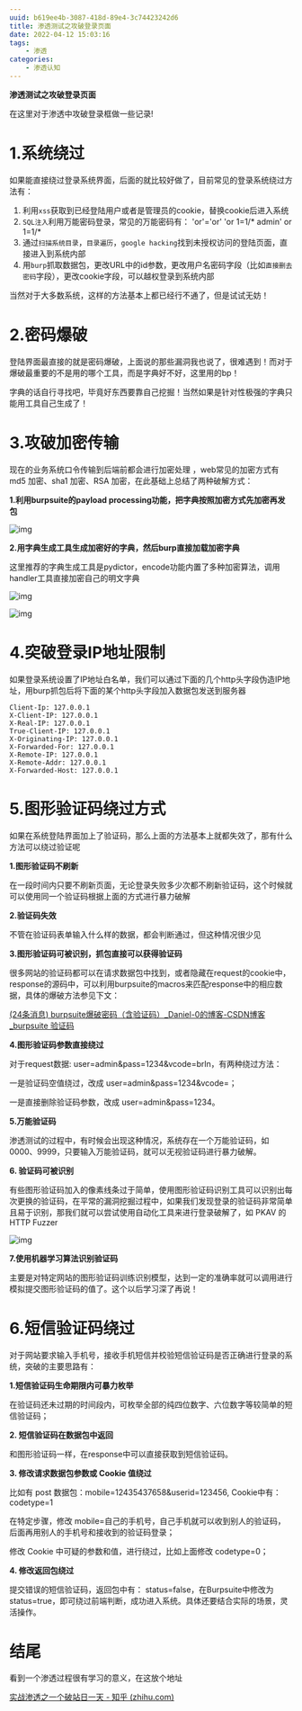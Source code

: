 ```yaml
---
uuid: b619ee4b-3087-418d-89e4-3c74423242d6
title: 渗透测试之攻破登录页面
date: 2022-04-12 15:03:16
tags:
    - 渗透
categories:
    - 渗透认知
---
```


**渗透测试之攻破登录页面**
<!--more-->

在这里对于渗透中攻破登录框做一些记录!

# 1.系统绕过

如果能直接绕过登录系统界面，后面的就比较好做了，目前常见的登录系统绕过方法有：

1. 利用`xss`获取到已经登陆用户或者是管理员的cookie，替换cookie后进入系统
2. `SQL注入`利用万能密码登录，常见的万能密码有： 'or'='or' 'or 1=1/* admin' or 1=1/*
3. 通过`扫描系统目录`，`目录遍历`，`google hacking`找到未授权访问的登陆页面，直接进入到系统内部
4. 用`burp`抓取数据包，更改URL中的id参数，更改用户名密码字段（比如`直接删去密码`字段），更改cookie字段，可以越权登录到系统内部

当然对于大多数系统，这样的方法基本上都已经行不通了，但是试试无妨！

# 2.密码爆破

登陆界面最直接的就是密码爆破，上面说的那些漏洞我也说了，很难遇到！而对于爆破最重要的不是用的哪个工具，而是字典好不好，这里用的bp！

字典的话自行寻找吧，毕竟好东西要靠自己挖掘！当然如果是针对性极强的字典只能用工具自己生成了！

# 3.攻破加密传输

现在的业务系统口令传输到后端前都会进行加密处理 ，web常见的加密方式有 md5 加密、sha1 加密、RSA 加密，在此基础上总结了两种破解方式：

**1.利用burpsuite的payload processing功能，把字典按照加密方式先加密再发包**

![img](https://img-blog.csdnimg.cn/img_convert/632d9181f85ac9fb5d7274f563ec4ae2.png)

**2.用字典生成工具生成加密好的字典，然后burp直接加载加密字典**

这里推荐的字典生成工具是pydictor，encode功能内置了多种加密算法，调用handler工具直接加密自己的明文字典

![img](https://img-blog.csdnimg.cn/img_convert/d82241c8cd67d0de88921f4bc1e22a86.png)

![img](https://img-blog.csdnimg.cn/img_convert/c9fc7a5e03184159b820485b929d10e5.png)



# 4.**突破登录IP地址限制**



如果登录系统设置了IP地址白名单，我们可以通过下面的几个http头字段伪造IP地址，用burp抓包后将下面的某个http头字段加入数据包发送到服务器

```text
Client-Ip: 127.0.0.1
X-Client-IP: 127.0.0.1
X-Real-IP: 127.0.0.1
True-Client-IP: 127.0.0.1
X-Originating-IP: 127.0.0.1
X-Forwarded-For: 127.0.0.1
X-Remote-IP: 127.0.0.1
X-Remote-Addr: 127.0.0.1
X-Forwarded-Host: 127.0.0.1
```

# 5.**图形验证码绕过方式**



如果在系统登陆界面加上了验证码，那么上面的方法基本上就都失效了，那有什么方法可以绕过验证呢



**1.图形验证码不刷新**

在一段时间内只要不刷新页面，无论登录失败多少次都不刷新验证码，这个时候就可以使用同一个验证码根据上面的方式进行暴力破解



**2.验证码失效**

不管在验证码表单输入什么样的数据，都会判断通过，但这种情况很少见



**3.图形验证码可被识别，抓包直接可以获得验证码**

很多网站的验证码都可以在请求数据包中找到，或者隐藏在request的cookie中，response的源码中，可以利用burpsuite的macros来匹配response中的相应数据，具体的爆破方法参见下文：

[(24条消息) burpsuite爆破密码（含验证码）_Daniel-0的博客-CSDN博客_burpsuite 验证码](https://blog.csdn.net/d_pokemon/article/details/78194351)

**4.图形验证码参数直接绕过**

对于request数据: user=admin&pass=1234&vcode=brln，有两种绕过方法：

一是验证码空值绕过，改成 user=admin&pass=1234&vcode=；

一是直接删除验证码参数，改成 user=admin&pass=1234。



**5.万能验证码**

渗透测试的过程中，有时候会出现这种情况，系统存在一个万能验证码，如0000、9999，只要输入万能验证码，就可以无视验证码进行暴力破解。



**6. 验证码可被识别**

有些图形验证码加入的像素线条过于简单，使用图形验证码识别工具可以识别出每次更换的验证码，在平常的漏洞挖掘过程中，如果我们发现登录的验证码非常简单且易于识别，那我们就可以尝试使用自动化工具来进行登录破解了，如 PKAV 的 HTTP Fuzzer

![img](https://img-blog.csdnimg.cn/img_convert/ced54f0016c5732f6df791fe51466e69.png)

**7.使用机器学习算法识别验证码**

主要是对特定网站的图形验证码训练识别模型，达到一定的准确率就可以调用进行模拟提交图形验证码的值了。这个以后学习深了再说！

# 6.**短信验证码绕过**



对于网站要求输入手机号，接收手机短信并校验短信验证码是否正确进行登录的系统，突破的主要思路有：

**1.短信验证码生命期限内可暴力枚举**

在验证码还未过期的时间段内，可枚举全部的纯四位数字、六位数字等较简单的短信验证码；



**2. 短信验证码在数据包中返回**

和图形验证码一样，在response中可以直接获取到短信验证码。



**3. 修改请求数据包参数或 Cookie 值绕过**

比如有 post 数据包：mobile=12435437658&userid=123456, Cookie中有：codetype=1

在特定步骤，修改 mobile=自己的手机号，自己手机就可以收到别人的验证码，后面再用别人的手机号和接收到的验证码登录；

修改 Cookie 中可疑的参数和值，进行绕过，比如上面修改 codetype=0；



**4. 修改返回包绕过**

提交错误的短信验证码，返回包中有： status=false，在Burpsuite中修改为 status=true，即可绕过前端判断，成功进入系统。具体还要结合实际的场景，灵活操作。



# 结尾

看到一个渗透过程很有学习的意义，在这放个地址

[实战渗透之一个破站日一天 - 知乎 (zhihu.com)](https://zhuanlan.zhihu.com/p/266665890)
